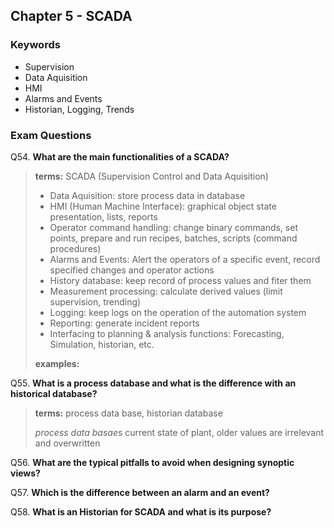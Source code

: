 ## Chapter 5 - SCADA

### Keywords

* Supervision
* Data Aquisition
* HMI
* Alarms and Events
* Historian, Logging, Trends

### Exam Questions

Q54. **What are the main functionalities of a SCADA?**

>**terms:** SCADA (Supervision Control and Data Aquisition)
>
> * Data Aquisition: store process data in database
> * HMI (Human Machine Interface): graphical object state presentation, lists, reports
> * Operator command handling: change binary commands, set points, prepare and run recipes, batches, scripts (command procedures)
> * Alarms and Events: Alert the operators of a specific event, record specified changes and operator actions
> * History database: keep record of process values and fiter them
> * Measurement processing: calculate derived values (limit supervision, trending)
> * Logging: keep logs on the operation of the automation system
> * Reporting: generate incident reports
> * Interfacing to planning & analysis functions: Forecasting, Simulation, historian, etc.
>
>**examples:** 

Q55. **What is a process database and what is the difference with an historical database?**

>**terms:** process data base, historian database
>
>*process data basae*s current state of plant, older values are irrelevant and overwritten
>

Q56. **What are the typical pitfalls to avoid when designing synoptic views?**

Q57. **Which is the difference between an alarm and an event?**

Q58. **What is an Historian for SCADA and what is its purpose?**

